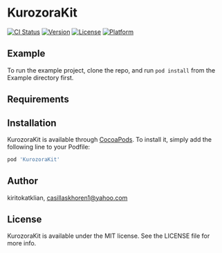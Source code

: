 # KurozoraKit

[![CI Status](https://img.shields.io/travis/kiritokatklian/KurozoraKit.svg?style=flat)](https://travis-ci.org/kiritokatklian/KurozoraKit)
[![Version](https://img.shields.io/cocoapods/v/KurozoraKit.svg?style=flat)](https://cocoapods.org/pods/KurozoraKit)
[![License](https://img.shields.io/cocoapods/l/KurozoraKit.svg?style=flat)](https://cocoapods.org/pods/KurozoraKit)
[![Platform](https://img.shields.io/cocoapods/p/KurozoraKit.svg?style=flat)](https://cocoapods.org/pods/KurozoraKit)

## Example

To run the example project, clone the repo, and run `pod install` from the Example directory first.

## Requirements

## Installation

KurozoraKit is available through [CocoaPods](https://cocoapods.org). To install
it, simply add the following line to your Podfile:

```ruby
pod 'KurozoraKit'
```

## Author

kiritokatklian, casillaskhoren1@yahoo.com

## License

KurozoraKit is available under the MIT license. See the LICENSE file for more info.
